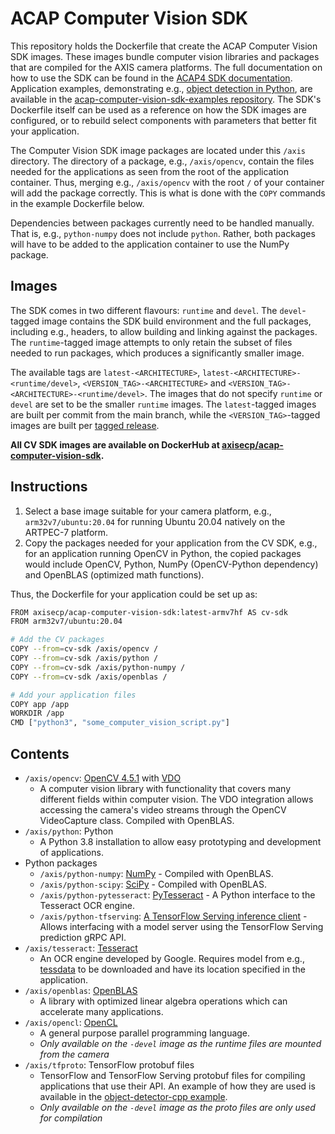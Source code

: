 # ACAP Computer Vision SDK

This repository holds the Dockerfile that create the ACAP Computer Vision SDK images. These images bundle computer vision libraries and packages that are compiled for the AXIS camera platforms. The full documentation on how to use the SDK can be found in the [ACAP4 SDK documentation](https://axiscommunications.github.io/acap-documentation/docs/api/computer-vision-sdk-apis.html). Application examples, demonstrating e.g., [object detection in Python](https://github.com/AxisCommunications/acap-computer-vision-sdk-examples/tree/main/object-detector-python), are available in the [acap-computer-vision-sdk-examples repository](https://github.com/AxisCommunications/acap-computer-vision-sdk-examples). The SDK's Dockerfile itself can be used as a reference on how the SDK images are configured, or to rebuild select components with parameters that better fit your application.

The Computer Vision SDK image packages are located under this `/axis` directory. The directory of a package, e.g., `/axis/opencv`, contain
the files needed for the applications as seen from the root of the application container. Thus, merging e.g., `/axis/opencv` with the root `/` of your
container will add the package correctly. This is what is done with the `COPY` commands in the example Dockerfile below.

Dependencies between packages currently need to be handled manually. That is, e.g., `python-numpy` does not include `python`. Rather, both
packages will have to be added to the application container to use the NumPy package.

## Images

The SDK comes in two different flavours: `runtime` and `devel`. The `devel`-tagged image contains the SDK build environment and the full packages, including e.g., headers, to allow
building and linking against the packages. The `runtime`-tagged image attempts to only retain the subset of files needed to run packages, which produces a significantly smaller image.

The available tags are `latest-<ARCHITECTURE>`, `latest-<ARCHITECTURE>-<runtime/devel>`, `<VERSION_TAG>-<ARCHITECTURE>` and
`<VERSION_TAG>-<ARCHITECTURE>-<runtime/devel>`. The images that do not specify `runtime` or `devel` are set to be the smaller `runtime` images. The `latest`-tagged images
are built per commit from the main branch, while the `<VERSION_TAG>`-tagged images are built per [tagged release](https://github.com/AxisCommunications/acap-computer-vision-sdk/tags).

**All CV SDK images are available on DockerHub at [axisecp/acap-computer-vision-sdk](https://hub.docker.com/r/axisecp/acap-computer-vision-sdk).**

## Instructions

1. Select a base image suitable for your camera platform, e.g., `arm32v7/ubuntu:20.04` for running Ubuntu 20.04 natively on the ARTPEC-7 platform.
2. Copy the packages needed for your application from the CV SDK, e.g., for an application running OpenCV in Python, the copied packages would include
OpenCV, Python, NumPy (OpenCV-Python dependency) and OpenBLAS (optimized math functions).

Thus, the Dockerfile for your application could be set up as:

```sh
FROM axisecp/acap-computer-vision-sdk:latest-armv7hf AS cv-sdk
FROM arm32v7/ubuntu:20.04

# Add the CV packages
COPY --from=cv-sdk /axis/opencv /
COPY --from=cv-sdk /axis/python /
COPY --from=cv-sdk /axis/python-numpy /
COPY --from=cv-sdk /axis/openblas /

# Add your application files     
COPY app /app
WORKDIR /app
CMD ["python3", "some_computer_vision_script.py"]
```

## Contents

* `/axis/opencv`: [OpenCV 4.5.1](https://github.com/opencv/opencv) with [VDO](https://www.axis.com/products/online-manual/s00004#t10157890)
  * A computer vision library with functionality that covers many different fields within computer vision.
The VDO integration allows accessing the camera's video streams through the OpenCV VideoCapture class. Compiled with OpenBLAS.
* `/axis/python`: Python
  * A Python 3.8 installation to allow easy prototyping and development of applications.
* Python packages
  * `/axis/python-numpy`: [NumPy](https://github.com/numpy/numpy) - Compiled with OpenBLAS.
  * `/axis/python-scipy`: [SciPy](https://github.com/scipy/scipy) - Compiled with OpenBLAS.
  * `/axis/python-pytesseract`: [PyTesseract](https://github.com/madmaze/pytesseract) - A Python interface to the Tesseract OCR engine.
  * `/axis/python-tfserving`: [A TensorFlow Serving inference client](./tfserving/tf_proto_utils.py#L123) - Allows interfacing with a model server using the TensorFlow Serving prediction gRPC API.  
* `/axis/tesseract`: [Tesseract](https://github.com/tesseract-ocr/tesseract)
  * An OCR engine developed by Google. Requires model from e.g., [tessdata](https://github.com/tesseract-ocr/tessdata) to be downloaded and have its location specified in the application.
* `/axis/openblas`: [OpenBLAS](https://github.com/xianyi/OpenBLAS)
  * A library with optimized linear algebra operations which can accelerate many applications. 
* `/axis/opencl`: [OpenCL](https://www.khronos.org/registry/OpenCL/sdk/1.2/docs/man/xhtml/)
  * A general purpose parallel programming language.
  * *Only available on the `-devel` image as the runtime files are mounted from the camera*
* `/axis/tfproto`: TensorFlow protobuf files
  * TensorFlow and TensorFlow Serving protobuf files for compiling applications that use their API. An example of how they are used is available in the [object-detector-cpp example](https://github.com/AxisCommunications/acap-computer-vision-sdk-examples/tree/main/object-detector-cpp).
  * *Only available on the `-devel` image as the proto files are only used for compilation*
